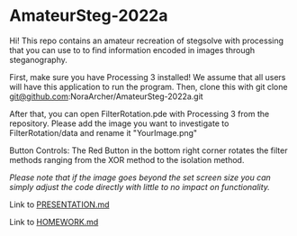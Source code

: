 # AmateurSteg-2022a
Hi! This repo contains an amateur recreation of stegsolve with processing that you can use to
to find information encoded in images through steganography.

First, make sure you have Processing 3 installed! We assume that all users will have this application to run the program. 
Then, clone this with git clone git@github.com:NoraArcher/AmateurSteg-2022a.git

After that, you can open FilterRotation.pde with Processing 3 from the repository.
Please add the image you want to investigate to FilterRotation/data and rename it "YourImage.png"

Button Controls:
The Red Button in the bottom right corner rotates the filter methods ranging from the XOR method to the isolation method. 

*Please note that if the image goes beyond the set screen size you can simply adjust the code directly with little to no impact on functionality.*

Link to [PRESENTATION.md](https://github.com/NoraArcher/AmateurSteg-2022a/blob/main/PRESENTATION.md)

Link to [HOMEWORK.md](https://github.com/NoraArcher/AmateurSteg-2022a/blob/main/HOMEWORK.md)
